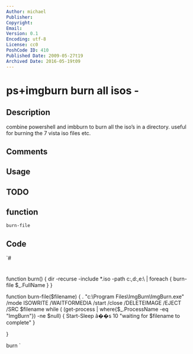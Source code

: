 ```yaml
---
Author: michael
Publisher: 
Copyright: 
Email: 
Version: 0.1
Encoding: utf-8
License: cc0
PoshCode ID: 410
Published Date: 2009-05-27t19
Archived Date: 2016-05-19t09
---
```


# ps+imgburn burn all isos - 

## Description

combine powershell and imbburn to burn all the iso’s in a directory. useful for burning the 7 vista iso files etc.

## Comments



## Usage



## TODO



## function

`burn-file`

## Code

`#
 #
 function burn()
 {
 dir -recurse -include *.iso -path c:\,d:\,e:\ | foreach { burn-file $_.FullName }
 }
 
 function burn-file($filename)
 {
 . "c:\Program Files\ImgBurn\ImgBurn.exe" /mode ISOWRITE /WAITFORMEDIA /start /close /DELETEIMAGE /EJECT /SRC $filename
 while ( (get-process | where{$_.ProcessName -eq "ImgBurn"}) -ne $null)
 {
 Start-Sleep â��s 10
 "waiting for $filename to complete"
 }
 
 }
 
 burn
`

